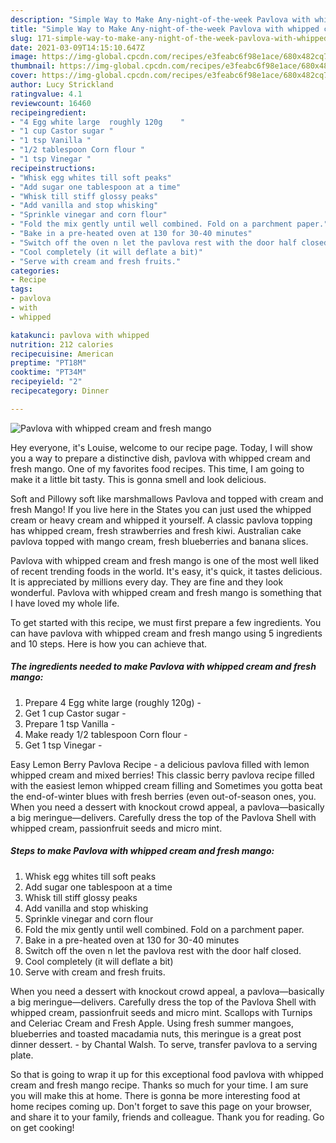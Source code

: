 ```yaml
---
description: "Simple Way to Make Any-night-of-the-week Pavlova with whipped cream and fresh mango"
title: "Simple Way to Make Any-night-of-the-week Pavlova with whipped cream and fresh mango"
slug: 171-simple-way-to-make-any-night-of-the-week-pavlova-with-whipped-cream-and-fresh-mango
date: 2021-03-09T14:15:10.647Z
image: https://img-global.cpcdn.com/recipes/e3feabc6f98e1ace/680x482cq70/pavlova-with-whipped-cream-and-fresh-mango-recipe-main-photo.jpg
thumbnail: https://img-global.cpcdn.com/recipes/e3feabc6f98e1ace/680x482cq70/pavlova-with-whipped-cream-and-fresh-mango-recipe-main-photo.jpg
cover: https://img-global.cpcdn.com/recipes/e3feabc6f98e1ace/680x482cq70/pavlova-with-whipped-cream-and-fresh-mango-recipe-main-photo.jpg
author: Lucy Strickland
ratingvalue: 4.1
reviewcount: 16460
recipeingredient:
- "4 Egg white large  roughly 120g    "
- "1 cup Castor sugar "
- "1 tsp Vanilla "
- "1/2 tablespoon Corn flour "
- "1 tsp Vinegar "
recipeinstructions:
- "Whisk egg whites till soft peaks"
- "Add sugar one tablespoon at a time"
- "Whisk till stiff glossy peaks"
- "Add vanilla and stop whisking"
- "Sprinkle vinegar and corn flour"
- "Fold the mix gently until well combined. Fold on a parchment paper."
- "Bake in a pre-heated oven at 130 for 30-40 minutes"
- "Switch off the oven n let the pavlova rest with the door half closed."
- "Cool completely (it will deflate a bit)"
- "Serve with cream and fresh fruits."
categories:
- Recipe
tags:
- pavlova
- with
- whipped

katakunci: pavlova with whipped 
nutrition: 212 calories
recipecuisine: American
preptime: "PT18M"
cooktime: "PT34M"
recipeyield: "2"
recipecategory: Dinner

---
```



![Pavlova with whipped cream and fresh mango](https://img-global.cpcdn.com/recipes/e3feabc6f98e1ace/680x482cq70/pavlova-with-whipped-cream-and-fresh-mango-recipe-main-photo.jpg)

Hey everyone, it's Louise, welcome to our recipe page. Today, I will show you a way to prepare a distinctive dish, pavlova with whipped cream and fresh mango. One of my favorites food recipes. This time, I am going to make it a little bit tasty. This is gonna smell and look delicious.

Soft and Pillowy soft like marshmallows Pavlova and topped with cream and fresh Mango! If you live here in the States you can just used the whipped cream or heavy cream and whipped it yourself. A classic pavlova topping has whipped cream, fresh strawberries and fresh kiwi. Australian cake pavlova topped with mango cream, fresh blueberries and banana slices.

Pavlova with whipped cream and fresh mango is one of the most well liked of recent trending foods in the world. It's easy, it's quick, it tastes delicious. It is appreciated by millions every day. They are fine and they look wonderful. Pavlova with whipped cream and fresh mango is something that I have loved my whole life.


To get started with this recipe, we must first prepare a few ingredients. You can have pavlova with whipped cream and fresh mango using 5 ingredients and 10 steps. Here is how you can achieve that.

<!--inarticleads1-->

##### The ingredients needed to make Pavlova with whipped cream and fresh mango:

1. Prepare 4 Egg white large  (roughly 120g)    -
1. Get 1 cup Castor sugar -
1. Prepare 1 tsp Vanilla -
1. Make ready 1/2 tablespoon Corn flour -
1. Get 1 tsp Vinegar -


Easy Lemon Berry Pavlova Recipe - a delicious pavlova filled with lemon whipped cream and mixed berries! This classic berry pavlova recipe filled with the easiest lemon whipped cream filling and Sometimes you gotta beat the end-of-winter blues with fresh berries (even out-of-season ones, you. When you need a dessert with knockout crowd appeal, a pavlova—basically a big meringue—delivers. Carefully dress the top of the Pavlova Shell with whipped cream, passionfruit seeds and micro mint. 

<!--inarticleads2-->

##### Steps to make Pavlova with whipped cream and fresh mango:

1. Whisk egg whites till soft peaks
1. Add sugar one tablespoon at a time
1. Whisk till stiff glossy peaks
1. Add vanilla and stop whisking
1. Sprinkle vinegar and corn flour
1. Fold the mix gently until well combined. Fold on a parchment paper.
1. Bake in a pre-heated oven at 130 for 30-40 minutes
1. Switch off the oven n let the pavlova rest with the door half closed.
1. Cool completely (it will deflate a bit)
1. Serve with cream and fresh fruits.


When you need a dessert with knockout crowd appeal, a pavlova—basically a big meringue—delivers. Carefully dress the top of the Pavlova Shell with whipped cream, passionfruit seeds and micro mint. Scallops with Turnips and Celeriac Cream and Fresh Apple. Using fresh summer mangoes, blueberries and toasted macadamia nuts, this meringue is a great post dinner dessert. - by Chantal Walsh. To serve, transfer pavlova to a serving plate. 

So that is going to wrap it up for this exceptional food pavlova with whipped cream and fresh mango recipe. Thanks so much for your time. I am sure you will make this at home. There is gonna be more interesting food at home recipes coming up. Don't forget to save this page on your browser, and share it to your family, friends and colleague. Thank you for reading. Go on get cooking!
